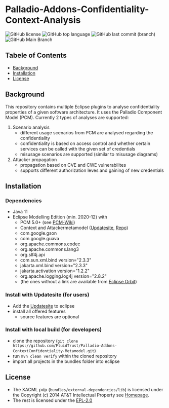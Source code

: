 # Palladio-Addons-Confidentiality-Context-Analysis

![GitHub license](https://img.shields.io/github/license/FluidTrust/Palladio-Addons-ContextConfidentiality-Analysis)
![GitHub top language](https://img.shields.io/github/languages/top/FluidTrust/Palladio-Addons-ContextConfidentiality-Analysis)
![GitHub last commit (branch)](https://img.shields.io/github/last-commit/FluidTrust/Palladio-Addons-ContextConfidentiality-Analysis)
![GitHub Main Branch](https://img.shields.io/github/checks-status/FluidTrust/Palladio-Addons-ContextConfidentiality-Analysis/main)
## Tabele of Contents
* [Background](#Background)
* [Installation](#Installation)
* [License](#License)

## Background
This repository contains multiple Eclipse plugins to analyse confidentiality properties of a given software architecture. It uses the Palladio Component Model (PCM). Currently 2 types of analyses are supported:
1. Scenario analysis
    * different usage scenarios from PCM are analysed regarding the confidentiality
    * confidentiality is based on access control and whether certain services can be called with the given set of credentials
    * misusage scenarios are supported (similar to misusage diagrams)
2. Attacker propagation
    * propagation based on CVE and CWE vulnerabilites
    * supports different authorization leves and gaining of new credentials
## Installation
### Dependencies
* Java 11
* Eclipse Modelling Edition (min. 2020-12) with
    * PCM 5.0+ (see [PCM-Wiki](https://sdqweb.ipd.kit.edu/wiki/PCM_Installation))
    * Context and Attackermetamodel ([Updatesite](https://updatesite.palladio-simulator.com/fluidtrust/palladio-addons-contextconfidentiality-metamodel/nightly/), [Repo](https://github.com/FluidTrust/Palladio-Addons-ContextConfidentiality-Metamodel))
    * com.google.gson
    * com.google.guava
    * org.apache.commons.codec
    * org.apache.commons.lang3
    * org.slf4j.api
    * com.sun.xml.bind version="2.3.3"
    * jakarta.xml.bind version="2.3.3"
    * jakarta.activation version="1.2.2" 
    * org.apache.logging.log4j version="2.8.2"
    * (the ones without a link are available from [Eclipse Orbit](https://download.eclipse.org/tools/orbit/downloads/drops/R20210602031627/))

### Install with Updatesite (for users)
* Add the [Updatesite](https://updatesite.palladio-simulator.com/fluidtrust/palladio-addons-contextconfidentiality-analysis/nightly/) to eclipse
* install all offered features
    * source features are optional
### Install with local build (for developers)
* clone the repository (`git clone https://github.com/FluidTrust/Palladio-Addons-ContextConfidentiality-Metamodel.git`)
* run `mvn clean verify` within the cloned repository
* import all projects in the bundles folder into eclipse

## License
* The XACML pdp (`bundles/external-dependencies/lib`) is licensed under the Copyright (c) 2014 AT&T Intellectual Property see [Homepage](https://github.com/att/xacml-3.0).
* The rest is licensed under the [EPL-2.0](https://github.com/FluidTrust/Palladio-Addons-ContextConfidentiality-Analysis/blob/main/LICENSE)